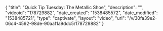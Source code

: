 {
    "title": "Quick Tip Tuesday: The Metallic Shoe",
    "description": "",
    "videoid": "178729882",
    "date_created": "1538485572",
    "date_modified": "1538485721",
    "type": "captivate",
    "layout": "video",
    "url": "\/v\/30fa39e2-06c4-4592-98de-90aaf1a9ddc5\/178729882"
}